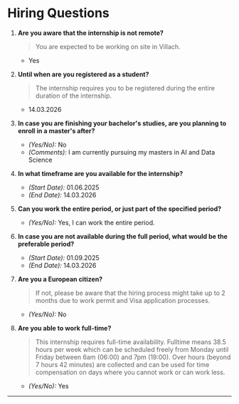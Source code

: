 # Hiring Questions

1. **Are you aware that the internship is not remote?**  
   > You are expected to be working on site in Villach.  
   - Yes

2. **Until when are you registered as a student?**  
   > The internship requires you to be registered during the entire duration of the internship.  
   - 14.03.2026

3. **In case you are finishing your bachelor's studies, are you planning to enroll in a master's after?**  
   - *(Yes/No):* No  
   - *(Comments):* I am currently pursuing my masters in AI and Data Science

4. **In what timeframe are you available for the internship?**  
   - *(Start Date):*  01.06.2025
   - *(End Date):*  14.03.2026

5. **Can you work the entire period, or just part of the specified period?**  
   - *(Yes/No):*  Yes, I can work the entire period.

6. **In case you are not available during the full period, what would be the preferable period?**  
   - *(Start Date):*  01.09.2025
   - *(End Date):*  14.03.2026

7. **Are you a European citizen?**  
   > If not, please be aware that the hiring process might take up to 2 months due to work permit and Visa application processes.  
   - *(Yes/No):*  No

8. **Are you able to work full-time?**  
   > This internship requires full-time availability. Fulltime means 38.5 hours per week which can be scheduled freely from Monday until Friday between 6am (06:00) and 7pm (19:00). Over hours (beyond 7 hours 42 minutes) are collected and can be used for time compensation on days where you cannot work or can work less.
   - *(Yes/No):* Yes
---
